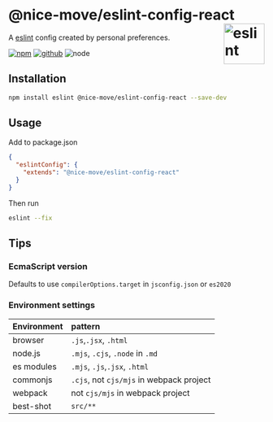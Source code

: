 # @nice-move/eslint-config-react [<img src="https://cdn.worldvectorlogo.com/logos/eslint-1.svg" alt="eslint" height="80" align="right">][eslint]

A [eslint] config created by personal preferences.

[![npm][npm-badge]][npm-url]
[![github][github-badge]][github-url]
![node][node-badge]

[eslint]: https://eslint.org/
[npm-url]: https://www.npmjs.com/package/@nice-move/eslint-config-react
[npm-badge]: https://img.shields.io/npm/v/@nice-move/eslint-config-react.svg?style=flat-square&logo=npm
[github-url]: https://github.com/airkro/nice-move/tree/master/packages/eslint-config-react
[github-badge]: https://img.shields.io/npm/l/@nice-move/eslint-config-react.svg?style=flat-square&colorB=blue&logo=github
[node-badge]: https://img.shields.io/node/v/@nice-move/eslint-config-react.svg?style=flat-square&colorB=green&logo=node.js

## Installation

```bash
npm install eslint @nice-move/eslint-config-react --save-dev
```

## Usage

Add to package.json

```json
{
  "eslintConfig": {
    "extends": "@nice-move/eslint-config-react"
  }
}
```

Then run

```bash
eslint --fix
```

## Tips

### EcmaScript version

Defaults to use `compilerOptions.target` in `jsconfig.json` or `es2020`

### Environment settings

| Environment | pattern                                  |
| :---------- | :--------------------------------------- |
| browser     | `.js`,`.jsx`, `.html`                    |
| node.js     | `.mjs`, `.cjs`, `.node` in `.md`         |
| es modules  | `.mjs`, `.js`,`.jsx`, `.html`            |
| commonjs    | `.cjs`, not `cjs/mjs` in webpack project |
| webpack     | not `cjs/mjs` in webpack project         |
| best-shot   | `src/**`                                 |
